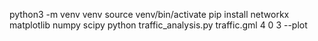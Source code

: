 python3 -m venv venv
source venv/bin/activate
pip install networkx matplotlib numpy scipy
python traffic_analysis.py traffic.gml 4 0 3 --plot
